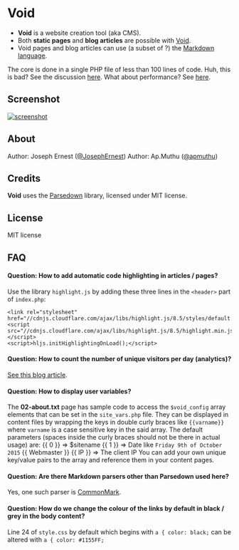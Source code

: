 Void
====

* **Void** is a website creation tool (aka CMS).
* Both **static pages** and **blog articles** are possible with [Void](http://www.thisisvoid.org/).
* Void pages and blog articles can use (a subset of ?) the [Markdown language](https://guides.github.com/features/mastering-markdown/).

The core is done in a single PHP file of less than 100 lines of code. Huh, this is bad? See the discussion [here](http://thisisvoid.org/article/03).
What about performance? See [here](http://thisisvoid.org/article/05-perf).

Screenshot
----

[![screenshot](https://cloud.githubusercontent.com/assets/2995044/25306550/0b8d5c20-27ad-11e7-818a-aefd1897eca3.png)](http://www.thisisvoid.org/demo/)

About
----

Author: Joseph Ernest ([@JosephErnest](http:/twitter.com/JosephErnest))
Author: Ap.Muthu ([@apmuthu](http://www.gnuacademy.org))

Credits
----

**Void** uses the [Parsedown](http://github.com/erusev/parsedown) library, licensed under MIT license.

License
----
MIT license

FAQ
----

#### Question: How to add automatic code highlighting in articles / pages?

Use the library `highlight.js` by adding these three lines in the `<header>` part of `index.php`:

    <link rel="stylesheet" href="//cdnjs.cloudflare.com/ajax/libs/highlight.js/8.5/styles/default.min.css">
    <script src="//cdnjs.cloudflare.com/ajax/libs/highlight.js/8.5/highlight.min.js"></script>
    <script>hljs.initHighlightingOnLoad();</script>

#### Question: How to count the number of unique visitors per day (analytics)?

[See this blog article](http://www.thisisvoid.org/article/simpleanalytics).

#### Question: How to display user variables?

The **02-about.txt** page has sample code to access the `$void_config` array elements that can be set in the `site_vars.php` file.
They can be displayed in content files by wrapping the keys in double curly braces like `{{varname}}` where `varname` is a case sensitive key in the said array.
The default parameters (spaces inside the curly braces should not be there in actual usage) are:
{{ 0 }} => $sitename
{{ 1 }} => Date like `Friday 9th of October 2015`
{{ Webmaster }}
{{ IP }} => The client IP
You can add your own unique key/value pairs to the array and reference them in your content pages.

#### Question: Are there Markdown parsers other than Parsedown used here?

Yes, one such parser is [CommonMark](https://github.com/jgm/CommonMark).

#### Question: How do we change the colour of the links by default in black / grey in the body content?

Line 24 of `style.css` by default which begins with `a { color: black;` can be altered with `a { color: #1155FF;`
